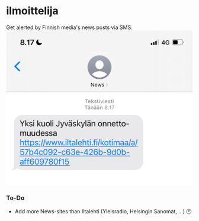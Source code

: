 # ilmoittelija
Get alerted by Finnish media's news posts via SMS.
![Image](news.png)

### To-Do
- Add more News-sites than Iltalehti (Yleisradio, Helsingin Sanomat, ...) 🕐
